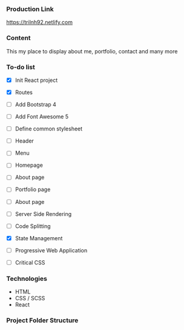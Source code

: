 
### Production Link
https://trilnh92.netlify.com

### Content
This my place to display about me, portfolio, contact and many more

### To-do list
- [x] Init React project
- [x] Routes
- [ ] Add Bootstrap 4
- [ ] Add Font Awesome 5
- [ ] Define common stylesheet
- [ ] Header
- [ ] Menu
- [ ] Homepage
- [ ] About page
- [ ] Portfolio page
- [ ] About page
- [ ] Server Side Rendering
- [ ] Code Splitting
- [x] State Management
- [ ] Progressive Web Application
- [ ] Critical CSS


### Technologies
- HTML
- CSS / SCSS
- React

### Project Folder Structure


